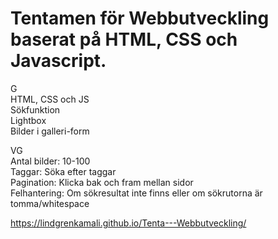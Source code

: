 # Tentamen för Webbutveckling baserat på HTML, CSS och Javascript.

G  
HTML, CSS och JS  
Sökfunktion  
Lightbox  
Bilder i galleri-form  
  
VG  
Antal bilder: 10-100  
Taggar: Söka efter taggar  
Pagination: Klicka bak och fram mellan sidor  
Felhantering: Om sökresultat inte finns eller om sökrutorna är tomma/whitespace

https://lindgrenkamali.github.io/Tenta---Webbutveckling/
